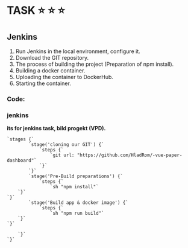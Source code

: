 # TASK :star: :star: :star:
## Jenkins
1.  Run Jenkins in the local environment, configure it.
2.  Download the GIT repository.
3.  The process of building the project (Preparation of npm install).
4.  Building a docker container.
5.  Uploading the container to DockerHub.
6.  Starting the container.

### Code:

### jenkins
**its for jenkins task, bild progekt (VPD).**
```
`stages {`
        `stage('cloning our GIT') {`
            `steps {`
                `git url: "https://github.com/HladRom/-vue-paper-dashboard"`
            `}`
        `}`
        `stage('Pre-Build preparations') {`
            `steps {`
                `sh "npm install"`
    `}`
`}`
        `stage('Build app & docker image') {`
            `steps {`
                `sh "npm run build"`
    `}`
`}`
      
    `}`
`}`
```
